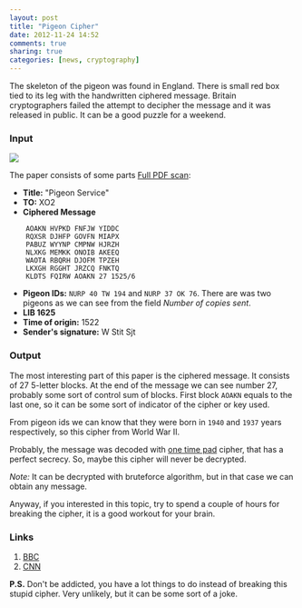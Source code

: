 ```yaml
---
layout: post
title: "Pigeon Cipher"
date: 2012-11-24 14:52
comments: true
sharing: true
categories: [news, cryptography]
---
```


The skeleton of the pigeon was found in England.
There is small red box tied to its leg with the handwritten ciphered message.
Britain cryptographers failed the attempt to decipher the message and it was released in public.
It can be a good puzzle for a weekend.

<!-- more -->

### Input

![](http://news.bbcimg.co.uk/media/images/64345000/jpg/_64345866_masons_pigeon_code_07.jpg)

The paper consists of some parts [Full PDF scan](http://i2.cdn.turner.com/cnn/2012/images/11/23/large-pigeon-message-1.pdf):

* **Title:** "Pigeon Service"
* **TO:** XO2
* **Ciphered Message**

```
    AOAKN HVPKD FNFJW YIDDC
    RQXSR DJHFP GOVFN MIAPX
    PABUZ WYYNP CMPNW HJRZH
    NLXKG MEMKK ONOIB AKEEQ
    WAOTA RBQRH DJOFM TPZEH
    LKXGH RGGHT JRZCQ FNKTQ
    KLDTS FQIRW AOAKN 27 1525/6
```

* **Pigeon IDs:** `NURP 40 TW 194` and `NURP 37 OK 76`.
There are was two pigeons as we can see from the field *Number of copies sent*.
* **LIB 1625**
* **Time of origin:** 1522
* **Sender's signature:** W Stit Sjt

### Output

The most interesting part of this paper is the ciphered message. It consists of 27 5-letter blocks.
At the end of the message we can see number 27, probably some sort of control sum of blocks.
First block `AOAKN` equals to the last one, so it can be some sort of indicator of the cipher or key used.

From pigeon ids we can know that they were born in `1940` and `1937` years respectively, so this cipher from World War II.

Probably, the message was decoded with [one time pad](http://en.wikipedia.org/wiki/One-time_pad) cipher, that
has a perfect secrecy. So, maybe this cipher will never be decrypted.

*Note:* It can be decrypted with bruteforce algorithm, but in that case we can obtain any message.

Anyway, if you interested in this topic, try to spend a couple of hours for breaking the cipher,
it is a good workout for your brain.

### Links

1. [BBC](http://www.bbc.co.uk/news/uk-20458792)
2. [CNN](http://edition.cnn.com/2012/11/23/world/europe/uk-wwii-pigeon-mystery/index.html)

**P.S.** Don't be addicted, you have a lot things to do instead of breaking this stupid cipher.
Very unlikely, but it can be some sort of a joke.
